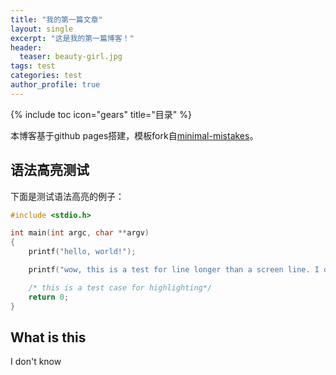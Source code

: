 ```yaml
---
title: "我的第一篇文章"
layout: single 
excerpt: "这是我的第一篇博客！"
header:
  teaser: beauty-girl.jpg
tags: test
categories: test
author_profile: true
---
```


{% include toc icon="gears" title="目录" %}

本博客基于github pages搭建，模板fork自[minimal-mistakes](https://mademistakes.com/work/minimal-mistakes-jekyll-theme/)。

## 语法高亮测试

下面是测试语法高亮的例子：

```c
#include <stdio.h>

int main(int argc, char **argv)
{
    printf("hello, world!");

    printf("wow, this is a test for line longer than a screen line. I don't know if this would be a problem. Can you tell me?");

    /* this is a test case for highlighting*/
    return 0;
}
```

## What is this

I don't know
